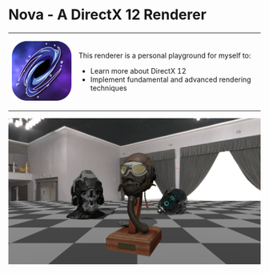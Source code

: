 # Nova - A DirectX 12 Renderer 

<table align="center">
<tr>
<td>
  
<p align="center">
<img src="https://raw.githubusercontent.com/stefanpgd/Nova/main/Assets/Logo/Logo_Nova_BG.png" alt="drawing" width="150"/>
</p>

</td>
<td>

This renderer is a personal playground for myself to:
- Learn more about DirectX 12
- Implement fundamental and advanced rendering techniques

</td>
</tr>
</table>
</p>

<p align="center">
  <img src="https://raw.githubusercontent.com/stefanpgd/Nova/main/Assets/Logo/NovaCoverHQ.png">
</p>
